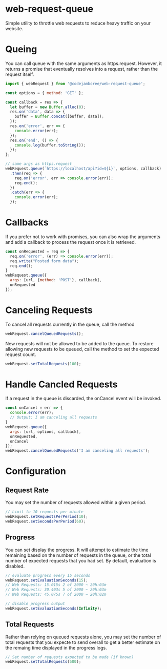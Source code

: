 # web-request-queue

Simple utility to throttle web requests to reduce heavy traffic on your website. 

# Queing

You can call queue with the same arguments as https.request. However, it returns a promise that eventually resolves into a request, rather than the request itself.

```js
import { webRequest } from '@codejamboree/web-request-queue';

const options = { method: 'GET' };

const callback = res => {
  let buffer = new Buffer.alloc(0);
  res.on('data', data => {
    buffer = Buffer.concat([buffer, data]);
  });
  res.on('error', err => {
    console.error(err);
  });
  res.on('end', () => {
    console.log(buffer.toString());
  });
};

// same args as https.request
webRequest.queue(`https://localhost/api?id=${i}`, options, callback)
  .then(req => {
    req.on('error', err => console.error(err));
    req.end();
  })
  .catch(err => {
    console.error(err);
  });
```
# Callbacks

If you prefer not to work with promises, you can also wrap the arguments and add a callback to process the request once it is retrieved.

```js
const onRequested = req => {
  req.on('error', (err) => console.error(err));
  req.write("Posted form data");
  req.end();
}
webRequest.queue({
  args: [url, {method: 'POST'}, callback],
  onRequested
});
```
# Canceling Requests

To cancel all requests currently in the queue, call the method

```js
webRequest.cancelQueuedRequests();
```

New requests will not be allowed to be added to the queue. To restore allowing new requests to be queued, call the method to set the expected request count.

```js
webRequest.setTotalRequests(100);
```

# Handle Cancled Requests

If a request in the queue is discarded, the onCancel event will be invoked.

```js
const onCancel = err => {
  console.error(err);
  // Output: I am canceling all requests
}
webRequest.queue({
  args: [url, options, callback],
  onRequested,
  onCancel
});
webRequest.cancelQueuedRequests('I am canceling all requests');
```

# Configuration

## Request Rate

You may set the number of requests allowed within a given period.

```js
// Limit to 10 requests per minute
webRequest.setRequestsPerPeriod(10);
webRequest.setSecondsPerPeriod(60);
```
## Progress

You can set display the progress. It will attempt to estimate the time remaining based on the number of requests in the queue, or the total number of expected requests that you had set. By default, evaluation is disabled.

```js
// evaluate progress every 15 seconds
webRequest.setEvaluationSeconds(15);
// Web Requests: 15.015s 2 of 2000 ~ 20h:03m
// Web Requests: 30.403s 5 of 2000 ~ 20h:03m
// Web Requests: 45.075s 7 of 2000 ~ 20h:02m

// disable progress output
webRequest.setEvaluationSeconds(Infinity);
```

## Total Requests

Rather than relying on queued requests alone, you may set the number of total requests that you expecte to send overall to get a better estimate on the remaing time displayed in the progress logs.

```js
// Set number of requests expected to be made (if known)
webRequest.setTotalRequests(500);
```